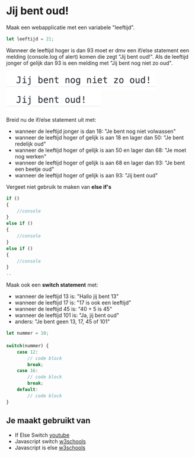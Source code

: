 # Jij bent oud!

Maak een webapplicatie met een variabele "leeftijd".

```javascript
let leeftijd = 21;
```

Wanneer de leeftijd hoger is dan 93 moet er dmv een if/else statement een melding (console.log of alert) komen die zegt "Jij bent oud!". Als de leeftijd jonger of gelijk dan 93 is een melding met "Jij bent nog niet zo oud".

![ui](images/youAreOld-ui.png)
![ui](images/youAreOld-deel-2-ui.png)

Breid nu de if/else statement uit met:
- wanneer de leeftijd jonger is dan 18: "Je bent nog niet volwassen"
- wanneer de leeftijd hoger of gelijk is aan 18 en lager dan 50: "Je bent redelijk oud"
- wanneer de leeftijd hoger of gelijk is aan 50 en lager dan 68: "Je moet nog werken"
- wanneer de leeftijd hoger of gelijk is aan 68 en lager dan 93: "Je bent een beetje oud"
- wanneer de leeftijd hoger of gelijk is aan 93: "Jij bent oud"

Vergeet niet gebruik te maken van **else if's**
```javascript
if ()
{
	//console
}
else if ()
{
	//console
}
else if ()
{
	//console
}
..
```

Maak ook een **switch statement** met:
- wanneer de leeftijd 13 is: "Hallo jij bent 13"
- wanneer de leeftijd 17 is: "17 is ook een leeftijd"
- wanneer de leeftijd 45 is: "40 + 5 is 45"
- wanneer de leeftijd 101 is: "Ja, jij bent oud"
- anders: "Je bent geen 13, 17, 45 of 101"

```javascript
let nummer = 10;

switch(nummer) {  
	case 12:  
 		// code block 
		break;  
	case 16:  
 		// code block 
		break;  
 	default:  
 		// code block 
}
```

## Je maakt gebruikt van
- If Else Switch [youtube](https://www.youtube.com/watch?v=ndXEEG3kZOU)
- Javascript switch [w3schools](https://www.w3schools.com/js/js_switch.asp)
- Javascript is else [w3schools](https://www.w3schools.com/js/js_if_else.asp)